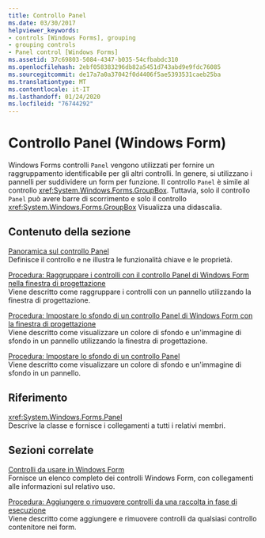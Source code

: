 ```yaml
---
title: Controllo Panel
ms.date: 03/30/2017
helpviewer_keywords:
- controls [Windows Forms], grouping
- grouping controls
- Panel control [Windows Forms]
ms.assetid: 37c69803-5084-4347-b035-54cfbabdc310
ms.openlocfilehash: 2ebf058383296db82a5451d743abd9e9fdc76085
ms.sourcegitcommit: de17a7a0a37042f0d4406f5ae5393531caeb25ba
ms.translationtype: MT
ms.contentlocale: it-IT
ms.lasthandoff: 01/24/2020
ms.locfileid: "76744292"
---
```

# <a name="panel-control-windows-forms"></a>Controllo Panel (Windows Form)
Windows Forms controlli `Panel` vengono utilizzati per fornire un raggruppamento identificabile per gli altri controlli. In genere, si utilizzano i pannelli per suddividere un form per funzione. Il controllo `Panel` è simile al controllo <xref:System.Windows.Forms.GroupBox>. Tuttavia, solo il controllo `Panel` può avere barre di scorrimento e solo il controllo <xref:System.Windows.Forms.GroupBox> Visualizza una didascalia.  
  
## <a name="in-this-section"></a>Contenuto della sezione  
 [Panoramica sul controllo Panel](panel-control-overview-windows-forms.md)  
 Definisce il controllo e ne illustra le funzionalità chiave e le proprietà.  
  
 [Procedura: Raggruppare i controlli con il controllo Panel di Windows Form nella finestra di progettazione](group-controls-with-wf-panel-control-using-the-designer.md)  
 Viene descritto come raggruppare i controlli con un pannello utilizzando la finestra di progettazione.  
  
 [Procedura: Impostare lo sfondo di un controllo Panel di Windows Form con la finestra di progettazione](how-to-set-the-background-of-a-windows-forms-panel-using-the-designer.md)  
 Viene descritto come visualizzare un colore di sfondo e un'immagine di sfondo in un pannello utilizzando la finestra di progettazione.  
  
 [Procedura: Impostare lo sfondo di un controllo Panel](how-to-set-the-background-of-a-windows-forms-panel.md)  
 Viene descritto come visualizzare un colore di sfondo e un'immagine di sfondo in un pannello.  
  
## <a name="reference"></a>Riferimento  
 <xref:System.Windows.Forms.Panel>  
 Descrive la classe e fornisce i collegamenti a tutti i relativi membri.  
  
## <a name="related-sections"></a>Sezioni correlate  
 [Controlli da usare in Windows Form](controls-to-use-on-windows-forms.md)  
 Fornisce un elenco completo dei controlli Windows Form, con collegamenti alle informazioni sul relativo uso.  
  
 [Procedura: Aggiungere o rimuovere controlli da una raccolta in fase di esecuzione](how-to-add-to-or-remove-from-a-collection-of-controls-at-run-time.md)  
 Viene descritto come aggiungere e rimuovere controlli da qualsiasi controllo contenitore nei form.
